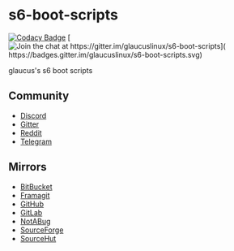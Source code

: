 # s6-boot-scripts
[![Codacy Badge](
https://api.codacy.com/project/badge/Grade/b5c5caf7c2ae4ea99436ac9550476823)](
https://app.codacy.com/gh/glaucuslinux/s6-boot-scripts?utm_source=github.com&utm_medium=referral&utm_content=glaucuslinux/s6-boot-scripts&utm_campaign=Badge_Grade_Dashboard)
[![Join the chat at https://gitter.im/glaucuslinux/s6-boot-scripts](
https://badges.gitter.im/glaucuslinux/s6-boot-scripts.svg)](
https://gitter.im/glaucuslinux/s6-boot-scripts?utm_source=badge&utm_medium=badge&utm_campaign=pr-badge&utm_content=badge)

glaucus's s6 boot scripts

## Community
* [Discord](https://discord.gg/nDKNmNc)
* [Gitter](https://gitter.im/glaucuslinux/s6-boot-scripts)
* [Reddit](https://www.reddit.com/r/glaucus)
* [Telegram](https://t.me/glaucuslinux)

## Mirrors
* [BitBucket](https://bitbucket.org/glaucuslinux/s6-boot-scripts)
* [Framagit](https://framagit.org/glaucuslinux/s6-boot-scripts)
* [GitHub](https://github.com/glaucuslinux/s6-boot-scripts)
* [GitLab](https://gitlab.com/glaucuslinux/s6-boot-scripts)
* [NotABug](https://notabug.org/glaucuslinux/s6-boot-scripts)
* [SourceForge](https://git.code.sf.net/p/glaucuslinux/s6-boot-scripts)
* [SourceHut](https://git.sr.ht/~glaucuslinux/s6-boot-scripts)
